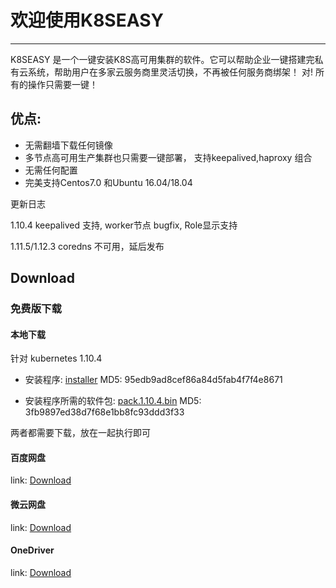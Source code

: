 # 欢迎使用K8SEASY

------

K8SEASY 是一个一键安装K8S高可用集群的软件。它可以帮助企业一键搭建完私有云系统，帮助用户在多家云服务商里灵活切换，不再被任何服务商绑架！ 对! 所有的操作只需要一键！


## 优点:

* 无需翻墙下载任何镜像
* 多节点高可用生产集群也只需要一键部署， 支持keepalived,haproxy 组合
* 无需任何配置
* 完美支持Centos7.0 和Ubuntu 16.04/18.04

更新日志

1.10.4  keepalived 支持, worker节点 bugfix, Role显示支持

1.11.5/1.12.3  coredns 不可用，延后发布



## Download
 
### 免费版下载

#### 本地下载

针对 kubernetes 1.10.4

* 安装程序: [installer](http://www.k8seasy.com/download/1.10.4/installer)  MD5: 95edb9ad8cef86a84d5fab4f7f4e8671

* 安装程序所需的软件包: [pack.1.10.4.bin](http://www.k8seasy.com/download/1.10.4/pack.1.10.4.001.bin) MD5: 3fb9897ed38d7f68e1bb8fc93ddd3f33

两者都需要下载，放在一起执行即可

#### 百度网盘
link: [Download](https://pan.baidu.com/s/11msaZY9Bimg7g4SoiiSrUA)

#### 微云网盘
link: [Download](https://share.weiyun.com/56pNob4)

#### OneDriver
link: [Download](https://1drv.ms/f/s!AtfNCArUoXVMpjv0QAGNSrSC9LZ_)
